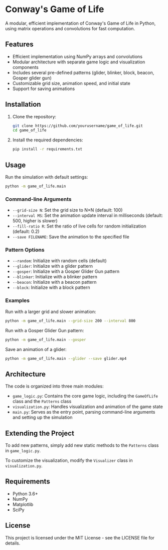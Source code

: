 # Conway's Game of Life

A modular, efficient implementation of Conway's Game of Life in Python, using matrix operations and convolutions for fast computation.

## Features

- Efficient implementation using NumPy arrays and convolutions
- Modular architecture with separate game logic and visualization components
- Includes several pre-defined patterns (glider, blinker, block, beacon, Gosper glider gun)
- Customizable grid size, animation speed, and initial state
- Support for saving animations

## Installation

1. Clone the repository:
   ```bash
   git clone https://github.com/yourusername/game_of_life.git
   cd game_of_life
   ```

2. Install the required dependencies:
   ```bash
   pip install -r requirements.txt
   ```

## Usage

Run the simulation with default settings:
```bash
python -m game_of_life.main
```

### Command-line Arguments

- `--grid-size N`: Set the grid size to N×N (default: 100)
- `--interval MS`: Set the animation update interval in milliseconds (default: 500, higher is slower)
- `--fill-ratio R`: Set the ratio of live cells for random initialization (default: 0.2)
- `--save FILENAME`: Save the animation to the specified file

### Pattern Options

- `--random`: Initialize with random cells (default)
- `--glider`: Initialize with a glider pattern
- `--gosper`: Initialize with a Gosper Glider Gun pattern
- `--blinker`: Initialize with a blinker pattern
- `--beacon`: Initialize with a beacon pattern
- `--block`: Initialize with a block pattern

### Examples

Run with a larger grid and slower animation:
```bash
python -m game_of_life.main --grid-size 200 --interval 800
```

Run with a Gosper Glider Gun pattern:
```bash
python -m game_of_life.main --gosper
```

Save an animation of a glider:
```bash
python -m game_of_life.main --glider --save glider.mp4
```

## Architecture

The code is organized into three main modules:

- `game_logic.py`: Contains the core game logic, including the `GameOfLife` class and the `Patterns` class
- `visualization.py`: Handles visualization and animation of the game state
- `main.py`: Serves as the entry point, parsing command-line arguments and setting up the simulation

## Extending the Project

To add new patterns, simply add new static methods to the `Patterns` class in `game_logic.py`.

To customize the visualization, modify the `Visualizer` class in `visualization.py`.

## Requirements

- Python 3.6+
- NumPy
- Matplotlib
- SciPy

## License

This project is licensed under the MIT License - see the LICENSE file for details.
